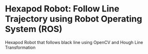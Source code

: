 # Hexapod Robot: Follow Line Trajectory using Robot Operating System (ROS)
Hexapod Robot that follows black line using OpenCV and Hough Line Transformation
